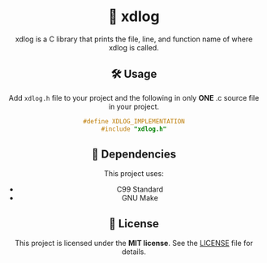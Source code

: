 <div align="center">

# 🦄 xdlog

xdlog is a C library that prints the file, line, and function name of where xdlog is called.

## 🛠️ Usage

Add `xdlog.h` file to your project and the following in only **ONE** .c source file in your project.

```c
#define XDLOG_IMPLEMENTATION
#include "xdlog.h"
```

## 📄 Dependencies

This project uses:

- C99 Standard
- GNU Make


## 🪪 License

This project is licensed under the **MIT license**. See the [LICENSE](LICENSE) file for details.
